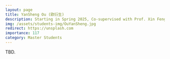 ```yaml
---
layout: page
title: YanSheng Ou (欧衍生)
description: Starting in Spring 2025, Co-supervised with Prof. Xin Feng. <br> Research Topic&#58; Attacks on Vision-Language Models.
img: /assets/students-img/OuYanSheng.jpg
redirect: https://unsplash.com
importance: 117
category: Master Students
---
```


TBD.